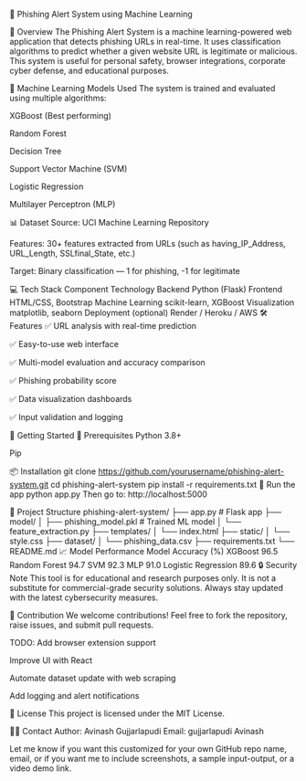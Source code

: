 
🚨 Phishing Alert System using Machine Learning

📌 Overview
The Phishing Alert System is a machine learning-powered web application that detects phishing URLs in real-time. It uses classification algorithms to predict whether a given website URL is legitimate or malicious. This system is useful for personal safety, browser integrations, corporate cyber defense, and educational purposes.

🧠 Machine Learning Models Used
The system is trained and evaluated using multiple algorithms:

XGBoost (Best performing)

Random Forest

Decision Tree

Support Vector Machine (SVM)

Logistic Regression

Multilayer Perceptron (MLP)

📊 Dataset
Source: UCI Machine Learning Repository

Features: 30+ features extracted from URLs (such as having_IP_Address, URL_Length, SSLfinal_State, etc.)

Target: Binary classification — 1 for phishing, -1 for legitimate

💻 Tech Stack
Component	Technology
Backend	Python (Flask)
Frontend	HTML/CSS, Bootstrap
Machine Learning	scikit-learn, XGBoost
Visualization	matplotlib, seaborn
Deployment (optional)	Render / Heroku / AWS
🛠️ Features
✅ URL analysis with real-time prediction

✅ Easy-to-use web interface

✅ Multi-model evaluation and accuracy comparison

✅ Phishing probability score

✅ Data visualization dashboards

✅ Input validation and logging

🚀 Getting Started
🔧 Prerequisites
Python 3.8+

Pip

📦 Installation
git clone https://github.com/yourusername/phishing-alert-system.git
cd phishing-alert-system
pip install -r requirements.txt
🏁 Run the app
python app.py
Then go to: http://localhost:5000

📁 Project Structure
phishing-alert-system/
├── app.py                   # Flask app
├── model/
│   ├── phishing_model.pkl   # Trained ML model
│   └── feature_extraction.py
├── templates/
│   └── index.html
├── static/
│   └── style.css
├── dataset/
│   └── phishing_data.csv
├── requirements.txt
└── README.md
📈 Model Performance
Model	Accuracy (%)
XGBoost	96.5
Random Forest	94.7
SVM	92.3
MLP	91.0
Logistic Regression	89.6
🔒 Security Note
This tool is for educational and research purposes only. It is not a substitute for commercial-grade security solutions. Always stay updated with the latest cybersecurity measures.

🤝 Contribution
We welcome contributions! Feel free to fork the repository, raise issues, and submit pull requests.

TODO:
 Add browser extension support

 Improve UI with React

 Automate dataset update with web scraping

 Add logging and alert notifications

📜 License
This project is licensed under the MIT License.

🙋‍♂️ Contact
Author: Avinash Gujjarlapudi
Email: gujjarlapudi Avinash


Let me know if you want this customized for your own GitHub repo name, email, or if you want me to include screenshots, a sample input-output, or a video demo link.




